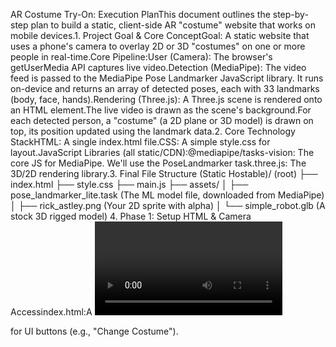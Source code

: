 AR Costume Try-On: Execution PlanThis document outlines the step-by-step plan to build a static, client-side AR "costume" website that works on mobile devices.1. Project Goal & Core ConceptGoal: A static website that uses a phone's camera to overlay 2D or 3D "costumes" on one or more people in real-time.Core Pipeline:User (Camera): The browser's getUserMedia API captures live video.Detection (MediaPipe): The video feed is passed to the MediaPipe Pose Landmarker JavaScript library. It runs on-device and returns an array of detected poses, each with 33 landmarks (body, face, hands).Rendering (Three.js): A Three.js scene is rendered onto an HTML <canvas> element.The live video is drawn as the scene's background.For each detected person, a "costume" (a 2D plane or 3D model) is drawn on top, its position updated using the landmark data.2. Core Technology StackHTML: A single index.html file.CSS: A simple style.css for layout.JavaScript Libraries (all static/CDN):@mediapipe/tasks-vision: The core JS for MediaPipe. We'll use the PoseLandmarker task.three.js: The 3D/2D rendering library.3. Final File Structure (Static Hostable)/ (root)
├── index.html
├── style.css
├── main.js
├── assets/
│   ├── pose_landmarker_lite.task  (The ML model file, downloaded from MediaPipe)
│   ├── rick_astley.png            (Your 2D sprite with alpha)
│   └── simple_robot.glb           (A stock 3D rigged model)
4. Phase 1: Setup HTML & Camera Accessindex.html:A <video> element (to stream the camera feed, can be hidden).A <canvas> element (where Three.js will render the final output).A <div> for UI buttons (e.g., "Change Costume").<script> tags to load MediaPipe and Three.js, and our main.js.main.js (Initial Part):Use navigator.mediaDevices.getUserMedia({ video: true }) to get the camera stream.Point the <video> element's srcObject to this stream.Wait for the video to start playing (onloadeddata event).5. Phase 2: Initialize MediaPipe PoseLandmarkermain.js (Continued):Import: import { PoseLandmarker, FilesetResolver } from "@mediapipe/tasks-vision";Load Model:Create a FilesetResolver to load the model files.Download the pose_landmarker_lite.task file from Google's CDN and put it in your assets/ folder. This is crucial for static hosting.Initialize PoseLandmarker:PoseLandmarker.createFromOptions(...)Key Settings:runningMode: 'VIDEO' (to process a continuous stream).numPoses: 3 (or more, to detect multiple people).outputSegmentationMasks: false (not needed for this).6. Phase 3: Initialize Three.js Renderermain.js (Continued):Setup: Create a THREE.Scene, THREE.WebGLRenderer (attached to your <canvas>), and an THREE.OrthographicCamera. An orthographic camera is best because it matches the 2D plane of the video feed.Video Background:Create a THREE.VideoTexture from your <video> element.Set this texture as the scene.background. This is the most efficient way to show the camera feed.7. Phase 4: The Main Loop (The "Game Loop")main.js (Continued):This is the core logic, running inside a requestAnimationFrame function called animate().Get Detections:Call poseLandmarker.detectForVideo(video, timestamp).This will return an object with a landmarks property (an array of pose arrays, one for each person).Call Render Function:Pass the results.landmarks array to a new function, e.g., renderCostumes(allPoses).Render Scene:Call renderer.render(scene, camera).Loop:Call requestAnimationFrame(animate).8. Phase 5: Implementing "Costumes" (Multi-Person)This is the renderCostumes(allPoses) function.Concept: Object PoolYou don't want to create/destroy 3D objects every frame. Create a "pool" of costume objects (e.g., 5 Rick Astleys, 5 robots) and hide them.renderCostumes(allPoses) Logic:Hide all costumes: Loop through your pool of costume objects and set costume.visible = false.Loop through detections:for (let i = 0; i < allPoses.length; i++) { ... }Get the landmarks for this person: const personLandmarks = allPoses[i];Get a costume from your pool: const costume = costumePool[i];Switch on currentCostume state: (This state is set by the UI).Case 'rick_astley' (2D Sprite):Costume: A THREE.PlaneGeometry with a MeshBasicMaterial using your rick_astley.png texture (with transparent: true).Positioning:Find the center of the shoulders: const leftShoulder = personLandmarks[11]; and const rightShoulder = personLandmarks[12];.Average their x and y positions.Convert Coords: MediaPipe gives normalized coords (0.0 to 1.0). You must convert them to Three.js screen space (e.g., -1.0 to 1.0, or pixel coordinates).Set costume.position.set(convertedX, convertedY, 0);Set costume.visible = true;Case '3d_robot' (3D Model):Costume: A loaded .glb model (THREE.SkinnedMesh).Positioning (Simple): You can just parent the whole model to the person's hip or shoulder center, just like the 2D sprite. It will "float" over them.Positioning (Advanced - Skeleton):This is much harder. You need to map MediaPipe's 33 worldLandmarks (which are in 3D meters) to the THREE.Bone objects inside your SkinnedMesh.You'd loop through bones like robot.skeleton.bones['left_shoulder'] and set its position or quaternion to match the corresponding landmark.Recommendation: Start with the simple "floating" model first. Full skeleton mapping is a big project.Case 'face_mask' (Face Tracking):Use the face landmarks (e.g., personLandmarks[0] to personLandmarks[10]).Find the bounding box of the face.Position a 2D plane (like Rick Astley) over that box.9. Phase 6: Building the UIindex.html:<div id="ui-container">
    <button id="costume-btn">Change Costume</button>
</div>
main.js:let costumes = ['rick_astley', '3d_robot', 'face_mask', 'none'];
let costumeIndex = 0;
let currentCostume = costumes[costumeIndex];

document.getElementById('costume-btn').addEventListener('click', () => {
    costumeIndex = (costumeIndex + 1) % costumes.length;
    currentCostume = costumes[costumeIndex];
    // You could update button text here
});
Your renderCostumes function will automatically pick up the new currentCostume value on the next frame. A carousel at the bottom would work the same way, just with more buttons that directly set currentCostume = 'rick_astley'.10. DeploymentPut all your files (HTML, JS, CSS, and the .task and .png/.glb assets) into a folder.Push this folder to a GitHub repository.Go to Settings > Pages and deploy from your main branch.Generate a QR code that links to your new github.io URL.